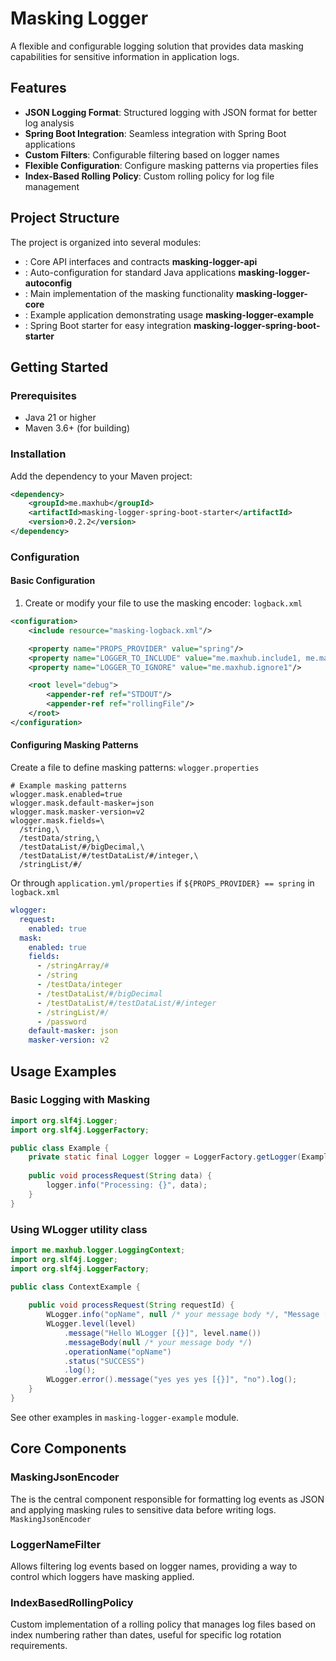 # Masking Logger
A flexible and configurable logging solution that provides data masking capabilities for sensitive information in application logs.
## Features
- **JSON Logging Format**: Structured logging with JSON format for better log analysis
- **Spring Boot Integration**: Seamless integration with Spring Boot applications
- **Custom Filters**: Configurable filtering based on logger names
- **Flexible Configuration**: Configure masking patterns via properties files
- **Index-Based Rolling Policy**: Custom rolling policy for log file management

## Project Structure
The project is organized into several modules:
- : Core API interfaces and contracts **masking-logger-api**
- : Auto-configuration for standard Java applications **masking-logger-autoconfig**
- : Main implementation of the masking functionality **masking-logger-core**
- : Example application demonstrating usage **masking-logger-example**
- : Spring Boot starter for easy integration **masking-logger-spring-boot-starter**

## Getting Started
### Prerequisites
- Java 21 or higher
- Maven 3.6+ (for building)

### Installation
Add the dependency to your Maven project:
``` xml
<dependency>
    <groupId>me.maxhub</groupId>
    <artifactId>masking-logger-spring-boot-starter</artifactId>
    <version>0.2.2</version>
</dependency>
```
### Configuration
#### Basic Configuration
1. Create or modify your file to use the masking encoder: `logback.xml`
```xml
<configuration>
    <include resource="masking-logback.xml"/>

    <property name="PROPS_PROVIDER" value="spring"/>
    <property name="LOGGER_TO_INCLUDE" value="me.maxhub.include1, me.maxhub"/>
    <property name="LOGGER_TO_IGNORE" value="me.maxhub.ignore1"/>

    <root level="debug">
        <appender-ref ref="STDOUT"/>
        <appender-ref ref="rollingFile"/>
    </root>
</configuration>
```
#### Configuring Masking Patterns
Create a file to define masking patterns: `wlogger.properties`
```properties
# Example masking patterns
wlogger.mask.enabled=true
wlogger.mask.default-masker=json
wlogger.mask.masker-version=v2
wlogger.mask.fields=\
  /string,\
  /testData/string,\
  /testDataList/#/bigDecimal,\
  /testDataList/#/testDataList/#/integer,\
  /stringList/#/
```

Or through `application.yml/properties` if `${PROPS_PROVIDER} == spring` in `logback.xml`
```yml
wlogger:
  request:
    enabled: true
  mask:
    enabled: true
    fields:
      - /stringArray/#
      - /string
      - /testData/integer
      - /testDataList/#/bigDecimal
      - /testDataList/#/testDataList/#/integer
      - /stringList/#/
      - /password
    default-masker: json
    masker-version: v2
```
## Usage Examples
### Basic Logging with Masking
```java
import org.slf4j.Logger;
import org.slf4j.LoggerFactory;

public class Example {
    private static final Logger logger = LoggerFactory.getLogger(Example.class);
    
    public void processRequest(String data) {
        logger.info("Processing: {}", data);
    }
}
```
### Using WLogger utility class
```java
import me.maxhub.logger.LoggingContext;
import org.slf4j.Logger;
import org.slf4j.LoggerFactory;

public class ContextExample {
    
    public void processRequest(String requestId) {
        WLogger.info("opName", null /* your message body */, "Message [{}] [{}]", "TEST", Instant.now());
        WLogger.level(level)
            .message("Hello WLogger [{}]", level.name())
            .messageBody(null /* your message body */)
            .operationName("opName")
            .status("SUCCESS")
            .log();
        WLogger.error().message("yes yes yes [{}]", "no").log();
    }
}
```
See other examples in `masking-logger-example` module.
## Core Components
### MaskingJsonEncoder
The is the central component responsible for formatting log events as JSON and applying masking rules to sensitive data before writing logs. `MaskingJsonEncoder`
### LoggerNameFilter
Allows filtering log events based on logger names, providing a way to control which loggers have masking applied.
### IndexBasedRollingPolicy
Custom implementation of a rolling policy that manages log files based on index numbering rather than dates, useful for specific log rotation requirements.
